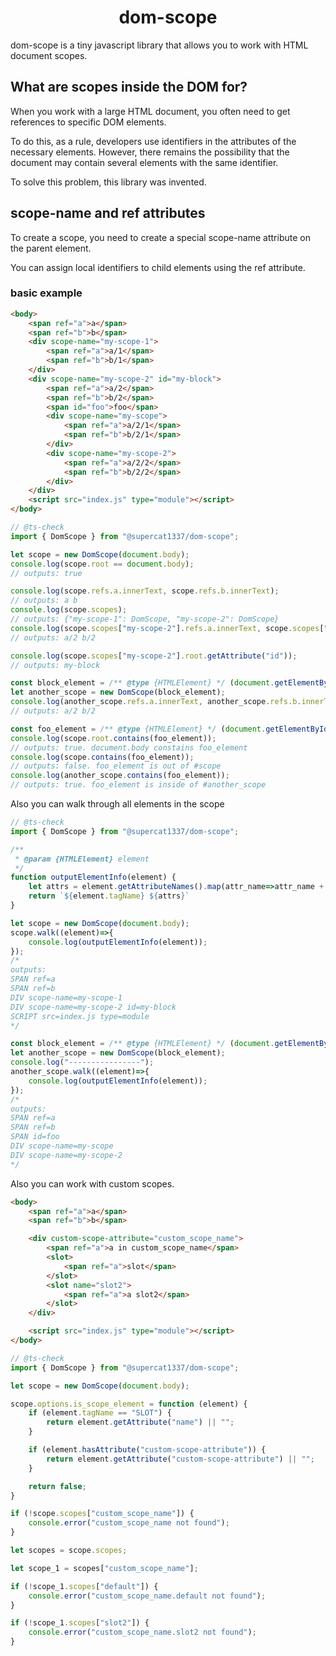 <h1 align="center">
    dom-scope
</h1>

dom-scope is a tiny javascript library that allows you to work with HTML document scopes. 

## What are scopes inside the DOM for?

When you work with a large HTML document, you often need to get references to specific DOM elements. 

To do this, as a rule, developers use identifiers in the attributes of the necessary elements. However, there remains the possibility that the document may contain several elements with the same identifier. 

To solve this problem, this library was invented.


## scope-name and ref attributes

To create a scope, you need to create a special scope-name attribute on the parent element. 

You can assign local identifiers to child elements using the ref attribute.

### basic example

```html
<body>
    <span ref="a">a</span>
    <span ref="b">b</span>
    <div scope-name="my-scope-1">
        <span ref="a">a/1</span>
        <span ref="b">b/1</span>
    </div>
    <div scope-name="my-scope-2" id="my-block">    
        <span ref="a">a/2</span>
        <span ref="b">b/2</span>
        <span id="foo">foo</span>
        <div scope-name="my-scope">    
            <span ref="a">a/2/1</span>
            <span ref="b">b/2/1</span>
        </div>
        <div scope-name="my-scope-2">    
            <span ref="a">a/2/2</span>
            <span ref="b">b/2/2</span>
        </div>
    </div>
    <script src="index.js" type="module"></script>
</body>
```

```js
// @ts-check
import { DomScope } from "@supercat1337/dom-scope";

let scope = new DomScope(document.body);
console.log(scope.root == document.body);
// outputs: true

console.log(scope.refs.a.innerText, scope.refs.b.innerText);
// outputs: a b
console.log(scope.scopes);
// outputs: {"my-scope-1": DomScope, "my-scope-2": DomScope}
console.log(scope.scopes["my-scope-2"].refs.a.innerText, scope.scopes["my-scope-2"].refs.b.innerText);
// outputs: a/2 b/2

console.log(scope.scopes["my-scope-2"].root.getAttribute("id"));
// outputs: my-block

const block_element = /** @type {HTMLElement} */ (document.getElementById("my-block"));
let another_scope = new DomScope(block_element);
console.log(another_scope.refs.a.innerText, another_scope.refs.b.innerText);
// outputs: a/2 b/2

const foo_element = /** @type {HTMLElement} */ (document.getElementById("foo"));
console.log(scope.root.contains(foo_element));
// outputs: true. document.body constains foo_element
console.log(scope.contains(foo_element));
// outputs: false. foo_element is out of #scope
console.log(another_scope.contains(foo_element));
// outputs: true. foo_element is inside of #another_scope
```

Also you can walk through all elements in the scope 
```js
// @ts-check
import { DomScope } from "@supercat1337/dom-scope";

/**
 * @param {HTMLElement} element 
 */
function outputElementInfo(element) {
    let attrs = element.getAttributeNames().map(attr_name=>attr_name + "=" + element.getAttribute(attr_name)).join(" ");
    return `${element.tagName} ${attrs}`
}

let scope = new DomScope(document.body);
scope.walk((element)=>{
    console.log(outputElementInfo(element));
});
/*
outputs:
SPAN ref=a
SPAN ref=b
DIV scope-name=my-scope-1
DIV scope-name=my-scope-2 id=my-block
SCRIPT src=index.js type=module
*/

const block_element = /** @type {HTMLElement} */ (document.getElementById("my-block"));
let another_scope = new DomScope(block_element);
console.log("----------------");
another_scope.walk((element)=>{
    console.log(outputElementInfo(element));
});
/*
outputs:
SPAN ref=a
SPAN ref=b
SPAN id=foo
DIV scope-name=my-scope
DIV scope-name=my-scope-2
*/
```

Also you can work with custom scopes.
```html
<body>
    <span ref="a">a</span>
    <span ref="b">b</span>

    <div custom-scope-attribute="custom_scope_name">
        <span ref="a">a in custom_scope_name</span>
        <slot>
            <span ref="a">slot</span>
        </slot>
        <slot name="slot2">
            <span ref="a">a slot2</span>
        </slot>
    </div>

    <script src="index.js" type="module"></script>
</body>
```

```js
// @ts-check
import { DomScope } from "@supercat1337/dom-scope";

let scope = new DomScope(document.body);

scope.options.is_scope_element = function (element) {
    if (element.tagName == "SLOT") {
        return element.getAttribute("name") || "";
    }

    if (element.hasAttribute("custom-scope-attribute")) {
        return element.getAttribute("custom-scope-attribute") || "";
    }

    return false;
}

if (!scope.scopes["custom_scope_name"]) {
    console.error("custom_scope_name not found");
}

let scopes = scope.scopes;

let scope_1 = scopes["custom_scope_name"];

if (!scope_1.scopes["default"]) {
    console.error("custom_scope_name.default not found");
}

if (!scope_1.scopes["slot2"]) {
    console.error("custom_scope_name.slot2 not found");
}
```